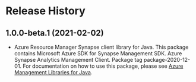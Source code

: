 # Release History

## 1.0.0-beta.1 (2021-02-02)

- Azure Resource Manager Synapse client library for Java. This package contains Microsoft Azure SDK for Synapse Management SDK. Azure Synapse Analytics Management Client. Package tag package-2020-12-01. For documentation on how to use this package, please see [Azure Management Libraries for Java](https://aka.ms/azsdk/java/mgmt).
